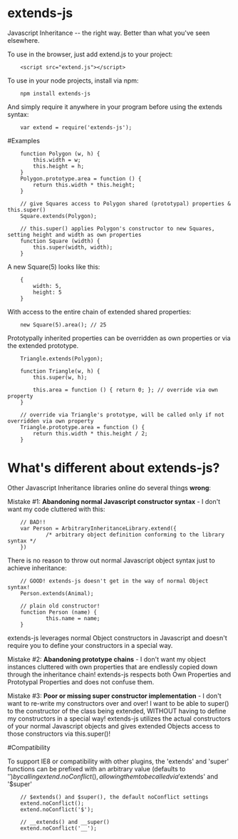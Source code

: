 # extends-js
Javascript Inheritance -- the right way. Better than what you've seen elsewhere.

To use in the browser, just add extend.js to your project:

        <script src="extend.js"></script>




To use in your node projects, install via npm:

        npm install extends-js


And simply require it anywhere in your program before using the extends syntax:

        var extend = require('extends-js');


#Examples

        function Polygon (w, h) {
            this.width = w;
            this.height = h;
        }
        Polygon.prototype.area = function () { 
            return this.width * this.height; 
        }
        
        // give Squares access to Polygon shared (prototypal) properties & this.super()
        Square.extends(Polygon);

        // this.super() applies Polygon's constructor to new Squares, setting height and width as own properties
        function Square (width) {
            this.super(width, width);
        }




A new Square(5) looks like this:

        {
            width: 5,
            height: 5
        }

With access to the entire chain of extended shared properties:

        new Square(5).area(); // 25


Prototypally inherited properties can be overridden as own properties or via the extended prototype.

        Triangle.extends(Polygon);
        
        function Triangle(w, h) {
            this.super(w, h);
            
            this.area = function () { return 0; }; // override via own property
        }
        
        // override via Triangle's prototype, will be called only if not overridden via own property
        Triangle.prototype.area = function () {
            return this.width * this.height / 2; 
        }


# What's different about extends-js?
Other Javascript Inheritance libraries online do several things <b>wrong</b>:

Mistake #1: <b>Abandoning normal Javascript constructor syntax</b> - I don't want my code cluttered with this:

        // BAD!! 
        var Person = ArbitraryInheritanceLibrary.extend({
                /* arbitrary object definition conforming to the library syntax */
        })

There is no reason to throw out normal Javascript object syntax just to achieve inheritance:
        
        // GOOD! extends-js doesn't get in the way of normal Object syntax!
        Person.extends(Animal);

        // plain old constructor!
        function Person (name) {
                this.name = name; 
        }

extends-js leverages normal Object constructors in Javascript and doesn't require you to define your constructors in a special way.

Mistake #2: <b>Abandoning prototype chains</b> - I don't want my object instances cluttered with own properties that are endlessly copied down through the inheritance chain! extends-js respects both Own Properties and Prototypal Properties and does not confuse them. 

Mistake #3: <b>Poor or missing super constructor implementation</b> - I don't want to re-write my constructors over and over! I want to be able to super() to the constructor of the class being extended, WITHOUT having to define my constructors in a special way! extends-js utilizes the actual constructors of your normal Javascript objects and gives extended Objects access to those constructors via this.super()! 



#Compatibility

To support IE8 or compatibility with other plugins, the 'extends' and 'super' functions can
be prefixed with an arbitrary value (defaults to '$') by calling extend.noConflict(),
allowing them to be called via '$extends' and '$super'

        // $extends() and $super(), the default noConflict settings
        extend.noConflict();
        extend.noConflict('$');

        // __extends() and __super()
        extend.noConflict('__');
